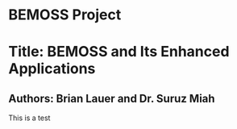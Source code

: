 # BEMOSS Project

# Title: BEMOSS and Its Enhanced Applications


## Authors: Brian Lauer and Dr. Suruz Miah


This is a test

